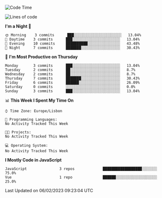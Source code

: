 <!--START_SECTION:waka-->
![Code Time](http://img.shields.io/badge/Code%20Time-31%20hrs%201%20min-blue)

![Lines of code](https://img.shields.io/badge/From%20Hello%20World%20I%27ve%20Written-67%20Thousand%20lines%20of%20code-blue)

**I'm a Night 🦉** 

```text
🌞 Morning    3 commits      ███░░░░░░░░░░░░░░░░░░░░░░   13.04% 
🌆 Daytime    3 commits      ███░░░░░░░░░░░░░░░░░░░░░░   13.04% 
🌃 Evening    10 commits     ██████████░░░░░░░░░░░░░░░   43.48% 
🌙 Night      7 commits      ███████░░░░░░░░░░░░░░░░░░   30.43%

```
📅 **I'm Most Productive on Thursday** 

```text
Monday       3 commits      ███░░░░░░░░░░░░░░░░░░░░░░   13.04% 
Tuesday      2 commits      ██░░░░░░░░░░░░░░░░░░░░░░░   8.7% 
Wednesday    2 commits      ██░░░░░░░░░░░░░░░░░░░░░░░   8.7% 
Thursday     7 commits      ███████░░░░░░░░░░░░░░░░░░   30.43% 
Friday       6 commits      ██████░░░░░░░░░░░░░░░░░░░   26.09% 
Saturday     0 commits      ░░░░░░░░░░░░░░░░░░░░░░░░░   0.0% 
Sunday       3 commits      ███░░░░░░░░░░░░░░░░░░░░░░   13.04%

```


📊 **This Week I Spent My Time On** 

```text
⌚︎ Time Zone: Europe/Lisbon

💬 Programming Languages: 
No Activity Tracked This Week

🐱‍💻 Projects: 
No Activity Tracked This Week

💻 Operating System: 
No Activity Tracked This Week

```

**I Mostly Code in JavaScript** 

```text
JavaScript               3 repos             ██████████████████░░░░░░░   75.0% 
Vue                      1 repo              ██████░░░░░░░░░░░░░░░░░░░   25.0%

```



 Last Updated on 06/02/2023 09:23:04 UTC
<!--END_SECTION:waka-->
